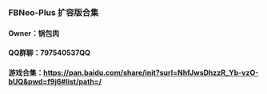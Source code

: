 ### FBNeo-Plus 扩容版合集
#### Owner：锅包肉
#### QQ群聊：797540537QQ
#### 游戏合集：https://pan.baidu.com/share/init?surl=NhfJwsDhzzR_Yb-vzO-bUQ&pwd=f9j6#list/path=/
